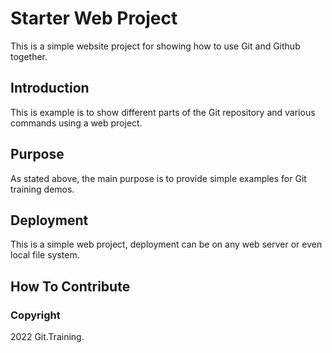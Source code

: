 # Starter Web Project

This is a simple website project for 
showing how to use Git and Github together. 

## Introduction

This is example is to show different parts 
of the Git repository and various commands 
using a web project.

## Purpose

As stated above, the main purpose is to 
provide simple examples for Git training
demos.

## Deployment

This is a simple web project, deployment
can be on any web server or even local 
file system.

## How To Contribute


### Copyright

2022 Git.Training.